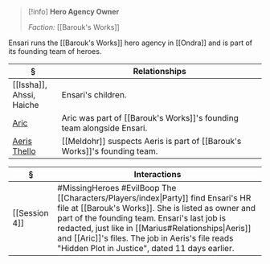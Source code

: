 >[!info] 
>**Hero Agency Owner**
>
>*Faction:* [[Barouk's Works]]
>

Ensari runs the [[Barouk's Works]] hero agency in [[Ondra]] and is part of its founding team of heroes.  

| § | Relationships |
| ---- | ---- |
| [[Issha]], <br>Ahssi, <br>Haiche | Ensari's children. |
| [Aric](Characters/Players/Nula.md) | Aric was part of [[Barouk's Works]]'s founding team alongside Ensari. |
| [Aeris Thello](Characters/Players/Marius.md) | [[Meldohr]] suspects Aeris is part of [[Barouk's Works]]'s founding team. |

| § | Interactions |
| ---- | ---- |
| [[Session 4]] | #MissingHeroes #EvilBoop The [[Characters/Players/index\|Party]] find Ensari's HR file at [[Barouk's Works]]. She is listed as owner and part of the founding team. Ensari's last job is redacted, just like in [[Marius#Relationships\|Aeris]] and [[Aric]]'s files. The job in Aeris's file reads "Hidden Plot in Justice", dated 11 days earlier. |
